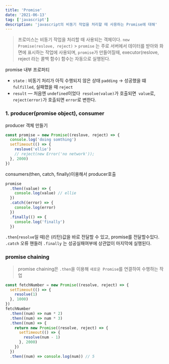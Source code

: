 ```yaml
---
title: 'Promise'
date: '2021-06-13'
tag: ['javascript']
description: 'javascript의 비동기 작업을 처리할 때 사용하는 Promise에 대해'
---
```


> 프로미스는 비동기 작업을 처리할 때 사용되는 객체이다.
> `new Promise(reslove, reject)` > `promise` 는 주로 서버에서 데이터를 받아와 화면에 표시하는 작업에 사용되며, `promise`가 만들어질때, executor(reslove, reject 라는 콜백 함수) 함수는 자동으로 실행된다.

promise 내부 프로퍼티

- `state` : 비동기 처리가 아직 수행되지 않은 상태 `padding` ->
  성공했을 떄 `fulfilled`, 실패했을 때 `reject`
- `result` — 처음엔 `undefined`이었다` resolve(value)`가 호출되면` value`로, `reject(error)`가 호출되면 `error`로 변한다.

### 1. producer(promise object), consumer

producer 객체 만들기

```js
const promise = new Promise((reslove, reject) => {
  console.log('doing somthing')
  setTimeout(() => {
    reslove('ellie')
    // reject(new Error('no network'));
  }, 2000)
})
```

consumers(then, catch, finally)이용해서 producer호출

```js
promise
  .then((value) => {
    console.log(value) // ellie
  })
  .catch((error) => {
    console.log(error)
  })
  .finally(() => {
    console.log('finally')
  })
```

`.then`(`resolve`일 때)은 (리턴)값을 바로 전달할 수 있고, promise를 전달할수있다.
`.catch` 오류 핸들러
`.finally` 는 성공실패여부에 상관없이 마지막에 실행된다.

### promise chaining

> promise chaining은 `.then`을 이용해 `새로운 Promise`를 연결하여 수행하는 작업

```js
const fetchNumber = new Promise((resolve, reject) => {
  setTimeout(() => {
    resolve(1)
  }, 1000)
})
fetchNumber
  .then((num) => num * 2)
  .then((num) => num * 3)
  .then((num) => {
    return new Promise((resolve, reject) => {
      setTimeout(() => {
        resolve(num - 1)
      }, 2000)
    })
  })
  .then((num) => console.log(num)) // 5
```
